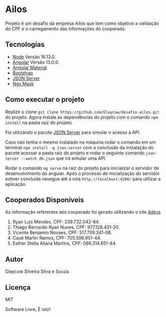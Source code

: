 # Ailos
Projeto é um desafio da empresa Ailos que tem como objetivo a validação do CPF e o carregamento das informações do cooperado.

## Tecnologias

- [Node](https://nodejs.org/en/) Versão 16.13.0.
- [Angular](https://angular.io/docs) Versão 13.0.0.
- [Angular Material](https://material.angular.io)
- [Bootstrap](https://getbootstrap.com/docs/5.0/getting-started/introduction/)
- [JSON Server](https://github.com/typicode/json-server)
- [Ngx Mask](https://github.com/JsDaddy/ngx-mask)


## Como executar o projeto

Realize o clone `git clone https://github.com/Glaycow/desafio-ailos.git` do projeto.
Agora instale as dependências do projeto com o comando `npm install` na pasta raiz do projeto.

Foi utilizando o pacote [JSON Server](https://github.com/typicode/json-server) para simular o acesso a API.

Caso não tenha o mesmo instalado na máquina rodar o comando em um terminal `npm install -g json-server` com a conclusão da instalação do pacote acessar a pasta raiz do projeto e rodar o seguinte comando ` json-server --watch db.json ` que irá simular uma API.

Rodar o comando `ng serve` na raiz do projeto para inicializar o servidor de desenvolvimento do angular. Após o processo de inicialização do servidor estiver concluída navegue até a rota `http://localhost:4200/` para utilizar a aplicação.

## Cooperados Disponíveis
As informação referentes aos cooperado foi gerado utilizando o site [4devs](https://www.4devs.com.br/gerador_de_pessoas)


1. Ryan Luís Mendes, CPF: 239.732.042-84.
2. Thiago Bernardo Ryan Nunes, CPF: 977.128.431-20.
3. Vicente Benjamin Novaes, CPF: 517.709.241-08.
4. Cauê Martin Ramos, CPF: 705.596.951-44.
5. Esther Stella Allana Martins, CPF: 066.314.651-84.


## Autor
Glaycow Silveira Silva e Souza.

## Licença
MIT

Software Livre, É isto!





















